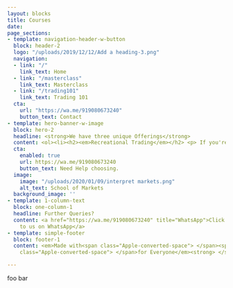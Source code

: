 ```yaml
---
layout: blocks
title: Courses
date: 
page_sections:
- template: navigation-header-w-button
  block: header-2
  logo: "/uploads/2019/12/12/Add a heading-3.png"
  navigation:
  - link: "/"
    link_text: Home
  - link: "/masterclass"
    link_text: Masterclass
  - link: "/trading101"
    link_text: Trading 101
  cta:
    url: "https://wa.me/919080673240"
    button_text: Contact
- template: hero-banner-w-image
  block: hero-2
  headline: <strong>We have three unique Offerings</strong>
  content: <ol><li><h2><em>Recreational Trading</em></h2> <p> If you're looking to learn what is in store, how the markets move, how to analyse their moves, and do small recreational trades with a medium timeframe in mind, say, buying and selling after a couple weeks with a good 10% profit. (This is 100x the best Fixed Deposit that is available out there!)</p><br><em><a href = "https://schoolofmarkets.com/trading101">Trading 101 - A grassroots program</a></em></li><br><li><h2><em>Trading Masterclass</em></h2><p>The course loved by all, and rightly so, as this is us offering everything that you'd need to trade everyday. You can trade anytime, any market, and in any instrument with this. People generally double their capital in a month (Just to quip in, even without re-investing the profits, this return is way above 12x the best returns of any mutual fund ever recorded on the face of the country.) But, don't see the return numbers now. Start slow and steady, learn without thinking about what you'd do with a lakh or crore. Then slowly make your dream come true. <br><em><a href = "https://schoolofmarkets.github.io/masterclass">Trading Masterclass - A comprehensive trading program</em></a></li><br><li><h2><em>Nah, I'm good with just Investing</em></h2><p>For those who are new to finance, and don't know to pick the right winning stocks, here is everything they'll ever need. A simple course, that will make you pick out winners, everytime, and most importantly, alert you when the stock looks doubtful! But, what about the returns? You can safely double the capital in a year. SAFELY! If you're looking to invest in Mutual Funds, and you can afford to spend just 1 hour per month, this is the best fit for you and your future! </p><br><em><a href = "https://rzp.io/l/SMvalueinvesting">Value Investing - The pocket course of Sensible Investing</a></em></li></ol>
  cta:
    enabled: true
    url: https://wa.me/919080673240
    button_text: Need Help choosing.
  image:
    image: "/uploads/2020/01/09/interpret markets.png"
    alt_text: School of Markets
  background_image: ''
- template: 1-column-text
  block: one-column-1
  headline: Further Queries?
  content: <a href="https://wa.me/919080673240" title="WhatsApp">Click here to reach
    to us on WhatsApp</a>
- template: simple-footer
  block: footer-1
  content: <em>Made with<span class="Apple-converted-space"> </span><span class="love">Love</span><span
    class="Apple-converted-space"> </span>for Everyone</em><strong> </strong>❤︎

---
```

foo bar
